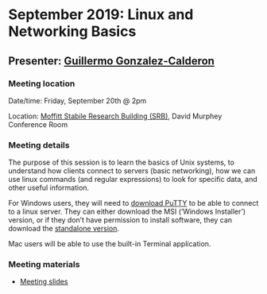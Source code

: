 # September 2019: Linux and Networking Basics

## Presenter: [Guillermo Gonzalez-Calderon](mailto:Guillermo.Gonzalez-Calderon@moffitt.org)

### Meeting location
Date/time: Friday, September 20th @ 2pm

Location: [Moffitt Stabile Research Building (SRB)](https://goo.gl/maps/o6j3rtTuxCB2), David Murphey Conference Room

### Meeting details

The purpose of this session is to learn the basics of Unix systems, to understand how clients connect to servers (basic networking),
how we can use linux commands (and regular expressions) to look for specific data, and other useful information.
 
For Windows users, they will need to [download PuTTY](https://www.chiark.greenend.org.uk/~sgtatham/putty/) to be able to connect to a linux server. They can either download the MSI (‘Windows Installer’) version, or if they don’t have permission to install software, they can download the [standalone version](https://www.chiark.greenend.org.uk/~sgtatham/putty/latest.html).

Mac users will be able to use the built-in Terminal application.

### Meeting materials
* [Meeting slides](https://github.com/pstew/biodataclub/raw/master/meetings/september_2019/Linux%20and%20Networking%20Basics.pptx)
